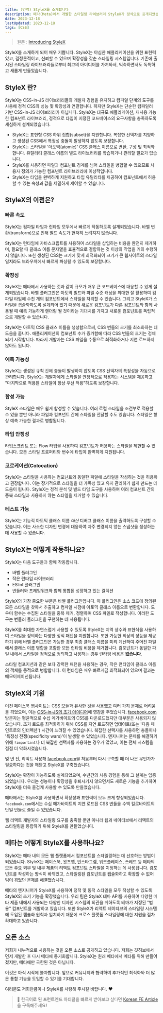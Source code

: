 ```yaml
---
title: (번역) StyleX를 소개합니다
description: 메타(Meta)에서 개발한 스타일링 라이브러리 StyleX가 정식으로 공개되었습니다. CSS-in-JS 라이브러리를 사용하며 런타임과 관련한 문제로 인해 제로 런타임(zero-runtime) CSS에 관심을 갖고 계시는 분들이라면 같이 살펴보시면 좋을 것 같습니다.
date: 2023-12-18
lastUpdated: 2023-12-18
tags: [CSS]
---
```


> 원문 : [Introducing StyleX](https://stylexjs.com/blog/introducing-stylex)

StyleX를 소개하게 되어 매우 기쁩니다. StyleX는 야심찬 애플리케이션을 위한 표현력 있고, 결정론적이고, 신뢰할 수 있으며 확장성을 갖춘 스타일링 시스템입니다. 기존에 출시된 스타일링 라이브러리들로부터 최고의 아이디어를 가져와서, 익숙하면서도 독특하고 새롭게 만들었습니다.

## StyleX 란?

StyleX는 CSS-in-JS 라이브러리들의 개발자 경험을 유지하고 컴파일 단계의 도구를 사용해 정적 CSS의 성능 및 확장성과 연결합니다. 하지만 StyleX는 단순한 컴파일러 기반 CSS-in-JS 라이브러리가 아닙니다. StyleX는 대규모 애플리케이션, 재사용 가능한 컴포넌트 라이브러리, 정적으로 타입이 지정된 코드베이스의 요구사항을 충족하도록 세심하게 설계되었습니다.

- StyleX는 표현형 CSS 하위 집합(subset)을 지원합니다. 복잡한 선택자를 지양하고 생성된 CSS에서 특정성 충돌이 발생하지 않도록 보장합니다.
- StyleX는 스타일을 '아토믹(atomic)' CSS 클래스 이름으로 변환, 구성 및 최적화합니다. 유틸리티 클래스 이름의 별도 라이브러리를 학습하거나 관리할 필요가 없습니다.
- StyleX를 사용하면 파일과 컴포넌트 경계를 넘어 스타일을 병합할 수 있으므로 사용자 정의가 가능한 컴포넌트 라이브러리에 이상적입니다.
- StyleX는 타입을 완벽하게 지원하고 타입 유틸리티를 제공하여 컴포넌트에서 허용할 수 있는 속성과 값을 세밀하게 제어할 수 있습니다.

## StyleX의 이점은?

### 빠른 속도

StyleX는 컴파일 타임과 런타임 모두에서 빠르게 작동하도록 설계되었습니다. 바벨 변환(transform)으로 인해 빌드 속도가 현저히 느려지지 않습니다.

StyleX는 런타임에 자바스크립트를 사용하여 스타일을 삽입하는 비용을 완전히 제거하며, 필요할 때 클래스 이름 문자열을 효율적으로 결합하는 것 이상의 작업을 거의 수행하지 않습니다. 또한 생성된 CSS는 크기에 맞게 최적화되어 크기가 큰 웹사이트의 스타일일지라도 브라우저에서 빠르게 파싱될 수 있도록 보장합니다.

### 확장성

StyleX는 메타에서 사용하는 것과 같이 규모가 매우 큰 코드베이스에 대응할 수 있게 설계되었습니다. 바벨 플러그인은 아토믹 빌드와 파일 수준 캐싱을 최대한 잘 활용하여 컴파일 타임에 수천 개의 컴포넌트에서 스타일을 처리할 수 있습니다. 그리고 StyleX가 스타일을 캡슐화하도록 설계되어 있기 때문에 새로운 컴포넌트가 다른 컴포넌트와 함께 사용될 때 예측 가능하게 렌더링 될 것이라는 기대치를 가지고 새로운 컴포넌트를 독립적으로 개발할 수 있습니다.

StyleX는 아토믹 CSS 클래스 이름을 생성함으로써, CSS 번들의 크기를 최소화하는 데 도움을 줍니다. 애플리케이션의 컴포넌트 수가 증가함에 따라 CSS 번들의 크기는 정체되기 시작합니다. 따라서 개발자는 CSS 파일을 수동으로 최적화하거나 지연 로드하지 않아도 됩니다.

### 예측 가능성

StyleX는 생성된 규칙 간에 충돌이 발생하지 않도록 CSS 선택자의 특정성을 자동으로 관리합니다. StyleX는 개발자에게 스타일을 안정적으로 적용하는 시스템을 제공하고 "마지막으로 적용된 스타일이 항상 우선 적용"하도록 보장합니다.

### 합성 가능

StyleX 스타일은 매우 쉽게 합성할 수 있습니다. 여러 로컬 스타일을 조건부로 적용할 수 있을 뿐만 아니라 파일과 컴포넌트 간에 스타일을 전달할 수도 있습니다. 스타일은 항상 예측 가능한 결과로 병합됩니다.

### 타입 안정성

타입스크립트 또는 Flow 타입을 사용하여 컴포넌트가 허용하는 스타일을 제한할 수 있습니다. 모든 스타일 프로퍼티와 변수에 타입이 완벽하게 지원됩니다.

### 코로케이션(Colocation)

StyleX는 스타일을 사용하는 컴포넌트와 동일한 파일에 스타일을 작성하는 것을 허용하고 권장합니다. 이는 장기적으로 스타일을 더 가독성 있고 유지 관리하기 쉽게 만드는 데 도움이 됩니다. StyleX는 정적 분석 및 빌드 타임 도구를 사용하여 여러 컴포넌트 간의 중복 스타일과 사용하지 않는 스타일을 제거할 수 있습니다.

### 테스트 가능

StyleX는 기능적 아토믹 클래스 이름 _대신_ 디버그 클래스 이름을 출력하도록 구성할 수 있습니다. 이는 사소한 디자인 변경에 대응하여 자주 변경되지 않는 스냅샷을 생성하는 데 사용할 수 있습니다.

## StyleX는 어떻게 작동하나요?

StyleX는 다음 도구들과 함께 작동합니다.

- 바벨 플러그인
- 작은 런타임 라이브러리
- ESlint 플러그인
- 번들러와 프레임워크와 함께 통합된 성장하고 있는 컬렉션

StyleX의 가장 중요한 부분은 바벨 플러그인입니다. 이 플러그인은 소스 코드에 정의된 모든 스타일을 찾아서 추출하고 컴파일 시점에 아토믹 클래스 이름으로 변환합니다. 도우미 함수는 수집된 스타일을 중복 제거, 정렬하여 CSS 파일로 작성합니다. 이러한 도구는 번들러 플러그인을 구현하는 데 사용됩니다.

StyleX를 최대한 자연스럽게 사용할 수 있도록 StyleX는 지역 상수와 표현식을 사용하여 스타일을 정의하는 다양한 정적 패턴을 지원합니다. 또한 가능한 최상의 성능을 제공하기 위해 바벨 플러그인은 가능한 경우 최종 클래스 이름을 미리 계산하여 주어진 파일에서 클래스 이름 병합을 포함한 모든 런타임 비용을 제거합니다. 컴포넌트가 동일한 파일 내에서 스타일을 정적으로 정의하고 사용하는 경우 런타임 비용은 **없습니다**.

스타일 컴포지션과 같은 보다 강력한 패턴을 사용하는 경우, 작은 런타임이 클래스 이름의 객체를 동적으로 병합합니다. 이 런타임은 매우 빠르게끔 최적화되어 있으며 결과는 메모이제이션됩니다.

## StyleX의 기원

이전 페이스북 웹사이트는 CSS 모듈과 유사한 것을 사용했고 여러 가지 문제로 어려움을 겪었으며, 이는 [CSS-in-JS의 초기 아이디어](https://blog.vjeux.com/2014/javascript/react-css-in-js-nationjs.html)에 영감을 주었습니다. [facebook.com](https://www.facebook.com/) 방문자는 평균적으로 수십 메가바이트의 CSS를 다운로드했지만 대부분은 사용되지 않았습니다. 초기 로드를 최적화하기 위해 CSS를 지연 로드하면 업데이트(또는 '다음 페인트로의 인터렉션') 시간이 느려질 수 있었습니다. 복잡한 선택자를 사용하면 충돌이나 '특정성 전쟁(specificity wars)'이 발생할 수 있었습니다. 엔지니어는 문제를 해결하기 위해 `!important`나 더 복잡한 선택자를 사용하는 경우가 많았고, 이는 전체 시스템을 점점 더 악화시켰습니다.

몇 년 전, 리액트 사용해 [facebook.com](https://www.facebook.com/)을 처음부터 다시 구축할 때 더 나은 무언가가 필요하다는 것을 깨닫고 StyleX를 구축했습니다.

StyleX는 확장이 가능하도록 설계되었으며, 수년간의 사용 경험을 통해 그 설계는 입증되었습니다. 우리는 성능이나 확장성을 후퇴시키지 않으면서도 새로운 기능을 추가하여 StyleX를 더욱 즐겁게 사용할 수 있도록 만들었습니다.

메타에서는 StyleX를 사용하면서 확장성과 표현력이 모두 크게 향상되었습니다. `facebook.com`에서는 수십 메가바이트의 지연 로드된 CSS 번들을 수백 킬로바이트의 단일 번들로 줄일 수 있었습니다.

웹 리액트 개발자의 스타일링 요구를 충족할 뿐만 아니라 웹과 네이티브에서 리액트의 스타일링을 통합하기 위해 StyleX를 만들었습니다.

## 메타는 어떻게 StyleX를 사용하나요?

StyleX는 메타 내의 모든 웹 플랫폼에서 컴포넌트를 스타일링하는 데 선호하는 방법이 되었습니다. StyleX는 페이스북, 왓츠앱, 인스타그램, 워크플레이스, 쓰레드 등 메타의 모든 주요 외부 및 내부 제품의 리액트 컴포넌트 스타일을 지정하는 데 사용됩니다. 컴포넌트를 작성하는 방식이 바뀌었고, 스타일링된 컴포넌트를 캡슐화하고 확장할 수 없어 팀이 겪었던 문제를 해결했습니다.

메타의 엔지니어가 StyleX를 사용하여 정적 및 동적 스타일을 모두 작성할 수 있도록 StyleX의 초기 기능을 확장했습니다. 우리 팀은 StyleX 테마 API를 사용하여 다양한 메타 제품 내에서 사용되는 다양한 디자인 시스템의 외관을 취하도록 테마가 지정된 "범용" 컴포넌트를 개발하고 있습니다. 또한 StyleX가 리액트 네이티브의 스타일링 시스템에 도입된 캡슐화 원칙과 일치하기 때문에 크로스 플랫폼 스타일링에 대한 지원을 점차 확대하고 있습니다.

## 오픈 소스

저희가 내부적으로 사용하는 것을 오픈 소스로 공개하고 있습니다. 저희는 깃허브에서 먼저 개발한 후 다시 메타에 동기화합니다. StyleX는 원래 메타에서 메타를 위해 만들어졌지만, 메타에만 국한된 것은 아닙니다.

이것은 아직 시작에 불과합니다. 앞으로 커뮤니티와 협력하여 추가적인 최적화와 더 많은 통합 기능을 도입할 수 있기를 기대합니다.

여러분도 저희만큼이나 StyleX를 사랑해 주시길 바랍니다. ❤️

> 🚀 한국어로 된 프런트엔드 아티클을 빠르게 받아보고 싶다면 [Korean FE Article](https://kofearticle.substack.com/)을 구독해주세요!

